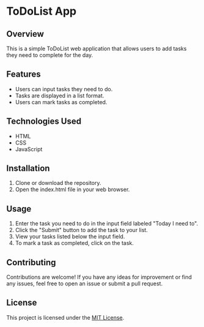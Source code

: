 # ToDoList App

## Overview
This is a simple ToDoList web application that allows users to add tasks they need to complete for the day.

## Features
- Users can input tasks they need to do.
- Tasks are displayed in a list format.
- Users can mark tasks as completed.

## Technologies Used
- HTML
- CSS
- JavaScript

## Installation
1. Clone or download the repository.
2. Open the index.html file in your web browser.

## Usage
1. Enter the task you need to do in the input field labeled "Today I need to".
2. Click the "Submit" button to add the task to your list.
3. View your tasks listed below the input field.
4. To mark a task as completed, click on the task.

## Contributing
Contributions are welcome! If you have any ideas for improvement or find any issues, feel free to open an issue or submit a pull request.

## License
This project is licensed under the [MIT License](LICENSE).

